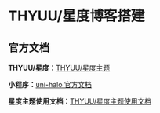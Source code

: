 # THYUU/星度博客搭建

## 官方文档

**THYUU/星度：**[THYUU/星度主题](https://theme.thyuu.com/)

**小程序：**[uni-halo 官方文档 ](https://uni-halo.925i.cn/)

**星度主题使用文档：**[THYUU/星度主题使用文档](https://kunkunyu.feishu.cn/wiki/BpIQw4buRiNkF4kInbXczaZCnTf)

